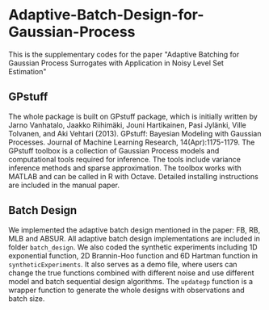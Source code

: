 # Adaptive-Batch-Design-for-Gaussian-Process
This is the supplementary codes for the paper "Adaptive Batching for Gaussian Process Surrogates with Application in Noisy Level Set Estimation" 

## GPstuff
The whole package is built on GPstuff package, which is initially written by Jarno Vanhatalo, Jaakko Riihimäki, Jouni Hartikainen, Pasi Jylänki, Ville Tolvanen, and Aki Vehtari (2013). GPstuff: Bayesian Modeling with Gaussian Processes. Journal of Machine Learning Research, 14(Apr):1175-1179. The GPstuff toolbox is a collection of Gaussian Process models and computational tools required for inference. The tools include variance inference methods and sparse approximation. The toolbox works with MATLAB and can be called in R with Octave. Detailed installing instructions are included in the manual paper.

## Batch Design
We implemented the adaptive batch design mentioned in the paper: FB, RB, MLB and ABSUR. All adaptive batch design implementations are included in folder `batch_design`. We also coded the synthetic experiments including 1D exponential function, 2D Brannin-Hoo function and 6D Hartman function in `syntheticExperiments`. It also serves as a demo file, where users can change the true functions combined with different noise and use different model and batch sequential design algorithms. The `updategp` function is a wrapper function to generate the whole designs with observations and batch size.
